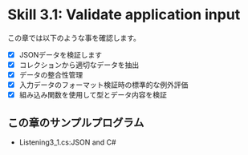 # Skill 3.1: Validate application input

この章では以下のような事を確認します。
- [x] JSONデータを検証します
- [x] コレクションから適切なデータを抽出
- [x] データの整合性管理
- [x] 入力データのフォーマット検証時の標準的な例外評価
- [x] 組み込み関数を使用して型とデータ内容を検証

## この章のサンプルプログラム
- Listening3_1.cs:JSON and C#

